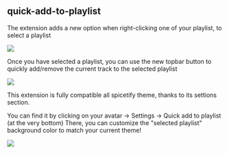 ## quick-add-to-playlist

The extension adds a new option when right-clicking one of your playlist, to select a playlist

![](https://i.imgur.com/cus8IKU.png)

Once you have selected a playlist, you can use the new topbar button to quickly add/remove the current track to the selected playlist

![](https://i.imgur.com/JrgLaUk.png)

This extension is fully compatible all spicetify theme, thanks to its settions section.

You can find it by clicking on your avatar -> Settings -> Quick add to playlist (at the very bottom)
There, you can customize the "selected playlist" background color to match your current theme!

![](https://i.imgur.com/kjkgPrO.png)
